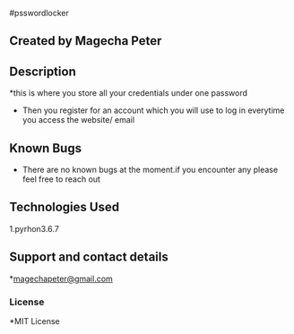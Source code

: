 #psswordlocker
## Created by **Magecha Peter**
## Description
*this is where you store all your credentials under one password
* Then you register for an account which you will use to log in everytime you access the website/ email
## Known Bugs
* There are no known bugs at the moment.if you encounter any please feel free to reach out 
## Technologies Used
 1.pyrhon3.6.7
## Support and contact details
*magechapeter@gmail.com
### License
*MIT License
